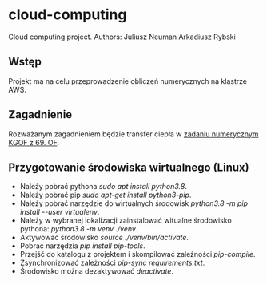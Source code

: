 # cloud-computing
Cloud computing project. Authors: Juliusz Neuman Arkadiusz Rybski

## Wstęp

Projekt ma na celu przeprowadzenie obliczeń numerycznych na klastrze AWS.

## Zagadnienie

Rozważanym zagadnieniem będzie transfer ciepła w [zadaniu numerycznym KGOF z 69. OF](http://www.kgof.edu.pl/archiwum/69/of69-1-2.pdf).

## Przygotowanie środowiska wirtualnego (Linux)

* Należy pobrać pythona _sudo apt install python3.8_.
* Należy pobrać pip _sudo apt-get install python3-pip_.
* Należy pobrać narzędzie do wirtualnych środowisk _python3.8 -m pip install --user virtualenv_.
* Należy w wybranej lokalizacji zainstalować witualne środowisko pythona: _python3.8 -m venv ./venv_.
* Aktywować środowisko _source ./venv/bin/activate_.
* Pobrać narzędzia _pip install pip-tools_.
* Przejść do katalogu z projektem i skompilować zależności _pip-compile_.
* Zsynchronizować zależności _pip-sync requirements.txt_.
* Środowisko można dezaktywować _deactivate_.